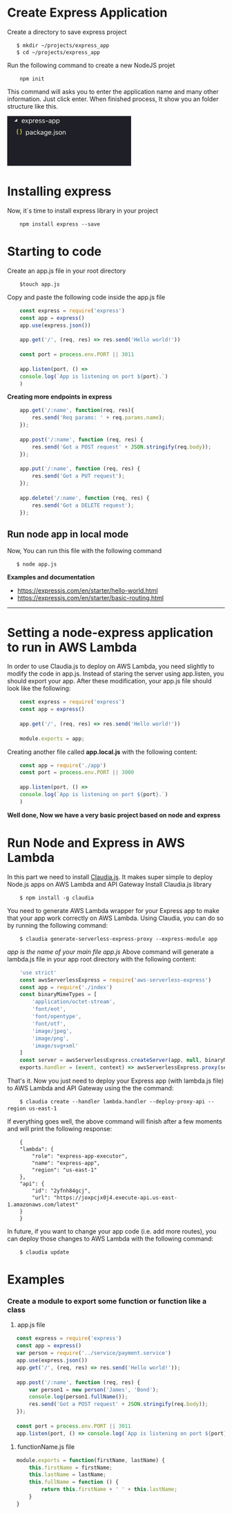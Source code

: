 # Create Express Application
Create a directory to save express project
```
   $ mkdir ~/projects/express_app
   $ cd ~/projects/express_app
```
Run the following command to create a new NodeJS projet
```
    npm init
```
This command will asks you to enter the application name and many other information. Just click enter.
When finished process, It show you an folder structure like this. 

![Folder Structure!](assets/folder-structure.png "Folder structure")

# Installing express
Now, it´s time to install express library in your project
```
    npm install express --save
```

# Starting to code
Create an app.js file in your root directory
```
    $touch app.js
```
Copy and paste the following code inside the app.js file
```javascript
    const express = require('express')
    const app = express()
    app.use(express.json())

    app.get('/', (req, res) => res.send('Hello world!'))

    const port = process.env.PORT || 3011

    app.listen(port, () => 
    console.log(`App is listening on port ${port}.`)
    )
```
**Creating more endpoints in express**
```javascript
    app.get('/:name', function(req, res){
        res.send('Req params: ' + req.params.name);
    });

    app.post('/:name', function (req, res) {
        res.send('Got a POST request' + JSON.stringify(req.body));
    });

    app.put('/:name', function (req, res) {
        res.send('Got a PUT request');
    });

    app.delete('/:name', function (req, res) {
        res.send('Got a DELETE request');
    });
```
## Run node app in local mode
Now, You can run this file with the following command
```
   $ node app.js
```
**Examples and documentation**
 - https://expressjs.com/en/starter/hello-world.html
 - https://expressjs.com/en/starter/basic-routing.html

---
# Setting a node-express application to run in AWS Lambda
In order to use Claudia.js to deploy on AWS Lambda, you need slightly to modify the code in app.js. Instead of staring the server using app.listen, you should export your app. After these modification, your app.js file should look like the following:
```javascript
    const express = require('express')
    const app = express()

    app.get('/', (req, res) => res.send('Hello world!'))

    module.exports = app;
```
Creating another file called **app.local.js** with the following content:
```javascript
    const app = require('./app')
    const port = process.env.PORT || 3000

    app.listen(port, () => 
    console.log(`App is listening on port ${port}.`)
    )
```
**Well done, Now we have a very basic project based on node and express**

# Run Node and Express in AWS Lambda
In this part we need to install [Claudia.js](https://claudiajs.com/). It makes super simple to deploy Node.js apps on AWS Lambda and API Gateway
Install Claudia.js library
```
    $ npm install -g claudia
```
You need to generate AWS Lambda wrapper for your Express app to make that your app work correctly on AWS Lambda. Using Claudia, you can do so by running the following command:
```
    $ claudia generate-serverless-express-proxy --express-module app
```
*app is the name of your main file app.js*
Above command will generate a lambda.js file in your app root directory with the following content:
```javascript
    'use strict'
    const awsServerlessExpress = require('aws-serverless-express')
    const app = require('./index')
    const binaryMimeTypes = [
        'application/octet-stream',
        'font/eot',
        'font/opentype',
        'font/otf',
        'image/jpeg',
        'image/png',
        'image/svg+xml'
    ]
    const server = awsServerlessExpress.createServer(app, null, binaryMimeTypes);
    exports.handler = (event, context) => awsServerlessExpress.proxy(server, event, context)
```
That's it. Now you just need to deploy your Express app (with lambda.js file) to AWS Lambda and API Gateway using the the command:
```
    $ claudia create --handler lambda.handler --deploy-proxy-api --region us-east-1
```
If everything goes well, the above command will finish after a few moments and will print the following response:
```
    {
    "lambda": {
        "role": "express-app-executor",
        "name": "express-app",
        "region": "us-east-1"
    },
    "api": {
        "id": "2yfnh84gcj",
        "url": "https://joxpcjx0j4.execute-api.us-east-1.amazonaws.com/latest"
    }
    }
```
In future, if you want to change your app code (i.e. add more routes), you can deploy those changes to AWS Lambda with the following command:
```
    $ claudia update
```

# Examples
### Create a module to export some function or function like a class
1. app.js file
```javascript
   const express = require('express')
   const app = express()
   var person = require('../service/payment.service')
   app.use(express.json())
   app.get('/', (req, res) => res.send('Hello world!'));

   app.post('/:name', function (req, res) {
       var person1 = new person('James', 'Bond');
       console.log(person1.fullName());
       res.send('Got a POST request' + JSON.stringify(req.body));
   });

   const port = process.env.PORT || 3011
   app.listen(port, () => console.log(`App is listening on port ${port}.`))
```

1. functionName.js file
```javascript
   module.exports = function(firstName, lastName) {
       this.firstName = firstName;
       this.lastName = lastName;
       this.fullName = function () { 
           return this.firstName + ' ' + this.lastName;
       }
   }
```

